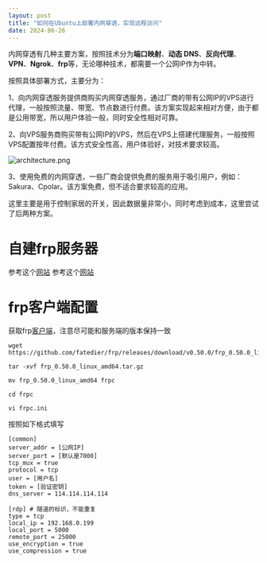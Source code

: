 ```yaml
---
layout: post
title: "如何在Ubuntu上部署内网穿透，实现远程访问"
date: 2024-06-26
---
```


内网穿透有几种主要方案，按照技术分为**端口映射**、**动态 DNS**、**反向代理**、**VPN**、**Ngrok**、**frp**等，无论哪种技术，都需要一个公网IP作为中转。

按照具体部署方式，主要分为：

1、向内网穿透服务提供商购买内网穿透服务，通过厂商的带有公网IP的VPS进行代理，一般按照流量、带宽、节点数进行付费。该方案实现起来相对方便，由于都是公用带宽，所以用户体验一般，同时安全性相对可靠。

2、向VPS服务商购买带有公网IP的VPS，然后在VPS上搭建代理服务，一般按照VPS配置按年付费。该方式安全性高，用户体验好，对技术要求较高。

![architecture.png](https://cdn.jsdelivr.net/gh/dwgan/PicGo/img/architecture.png)

3、使用免费的内网穿透，一些厂商会提供免费的服务用于吸引用户，例如：Sakura、Cpolar。该方案免费，但不适合要求较高的应用。

这里主要是用于控制家居的开关，因此数据量非常小，同时考虑到成本，这里尝试了后两种方案。

# 自建frp服务器

参考这个[网站](https://github.com/mvscode/frps-onekey)
参考这个[网站](https://www.ioiox.com/archives/79.html)


# frp客户端配置

获取frp[客户端](https://github.com/fatedier/frp/releases)，注意尽可能和服务端的版本保持一致

```
wget https://github.com/fatedier/frp/releases/download/v0.50.0/frp_0.50.0_linux_amd64.tar.gz

tar -xvf frp_0.50.0_linux_amd64.tar.gz

mv frp_0.50.0_linux_amd64 frpc

cd frpc

vi frpc.ini
```
按照如下格式填写

```shell
[common]
server_addr = [公网IP]
server_port = [默认是7000]
tcp_mux = true
protocol = tcp
user = [用户名]
token = [验证密钥]
dns_server = 114.114.114.114

[rdp] # 隧道的标识，不能重复
type = tcp
local_ip = 192.168.0.199
local_port = 5000
remote_port = 25000
use_encryption = true
use_compression = true
```
